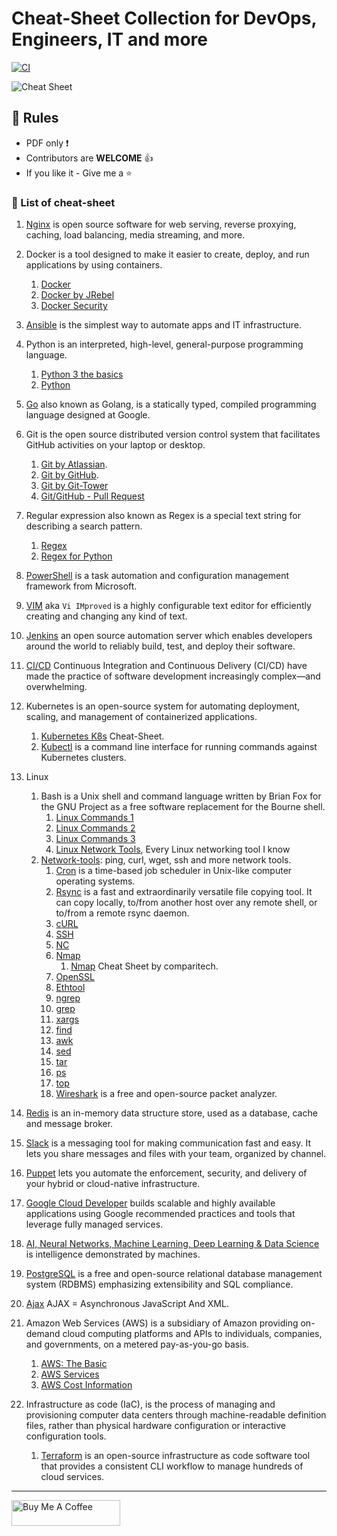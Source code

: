 # Cheat-Sheet Collection for DevOps, Engineers, IT and more

[![CI](https://github.com/sk3pp3r/cheat-sheet-pdf/actions/workflows/blank.yml/badge.svg)](https://github.com/sk3pp3r/cheat-sheet-pdf/actions/workflows/blank.yml)

![Cheat Sheet](~img/cheatcheet.jpg)

## :scroll: Rules

* PDF only :exclamation:
* Contributors are **WELCOME** :+1:
* If you like it - Give me a :star:
### :pushpin: List of cheat-sheet

1. [Nginx](pdf/nginx.pdf) is open source software for web serving, reverse proxying, caching, load balancing, media streaming, and more.
1. Docker is a tool designed to make it easier to create, deploy, and run applications by using containers.
   1. [Docker](pdf/docker.pdf)
   1. [Docker by JRebel](pdf/docker_by_jrebel.pdf)
   1. [Docker Security](pdf/docker-security.pdf)
1. [Ansible](pdf/ansible.pdf) is the simplest way to automate apps and IT infrastructure.
1. Python is an interpreted, high-level, general-purpose programming language.
   1. [Python 3 the basics](pdf/cheatsheet-python-grok.pdf)
   1. [Python](pdf/python_beginners.pdf)
1. [Go](pdf/go_golang.pdf) also known as Golang, is a statically typed, compiled programming language designed at Google.
1. Git is the open source distributed version control system that facilitates GitHub activities on your laptop or desktop.
   1. [Git by Atlassian](pdf/atlassian-git-cheatsheet.pdf).
   1. [Git by GitHub](pdf/git_by_github.pdf).
   1. [Git by Git-Tower](pdf/git_by_git-tower.pdf)
   1. [Git/GitHub - Pull Request](pdf/github.pdf)
1. Regular expression also known as Regex is a special text string for describing a search pattern.
   1. [Regex](pdf/regex.pdf)
   1. [Regex for Python](pdf/python-regular-expression-regex.pdf)
1. [PowerShell](pdf/Powershell.pdf) is a task automation and configuration management framework from Microsoft.
1. [VIM](pdf/vim-cheat-sheet.pdf) aka `Vi IMproved` is a highly configurable text editor for efficiently creating and changing any kind of text.
1. [Jenkins](pdf/Jenkins-Cheat-Sheet-converted.pdf) an open source automation server which enables developers around the world to reliably build, test, and deploy their software.
1. [CI/CD](pdf/cicd-framework_by_densify.pdf) Continuous Integration and Continuous Delivery (CI/CD) have made the practice of software development increasingly complex—and overwhelming.
1. Kubernetes is an open-source system for automating deployment, scaling, and management of containerized applications.
    1. [Kubernetes K8s](pdf/Kubernetes-Cheat-Sheet.pdf) Cheat-Sheet.
    1. [Kubectl](pdf/kubectl.pdf) is a command line interface for running commands against Kubernetes clusters.
1. Linux
    1. Bash is a Unix shell and command language written by Brian Fox for the GNU Project as a free software replacement for the Bourne shell.
       1. [Linux Commands 1](pdf/linux-bash.pdf)
       1. [Linux Commands 2](pdf/linux-bash-terminal.pdf)
       1. [Linux Commands 3](pdf/linux_commands.pdf)
       1. [Linux Network Tools](pdf/linux-networking-tool), Every Linux networking tool I know
    1. [Network-tools](pdf/linux-networing-tools.pdf): ping, curl, wget, ssh and more network tools.
          1. [Cron](pdf/cron.pdf) is a time-based job scheduler in Unix-like computer operating systems.
          1. [Rsync](pdf/rsync.pdf) is a fast and extraordinarily versatile file copying tool. It can copy locally, to/from another host over any remote shell, or to/from a remote rsync daemon.
          1. [cURL](pdf/curl.pdf)
          1. [SSH](pdf/ssh.pdf)
          1. [NC](pdf/netcat.pdf)
          1. [Nmap](pdf/nmap.pdf)
              1. [Nmap](pdf/Nmap-Cheat-Sheet.pdf) Cheat Sheet by comparitech.
          1. [OpenSSL](pdf/openssl.pdf)
          1. [Ethtool](pdf/ethtool.pdf)
          1. [ngrep](pdf/ngrep.pdf)
          1. [grep](pdf/grep.pdf)
          1. [xargs](pdf/xargs.pdf)
          1. [find](pdf/find.pdf)
          1. [awk](pdf/awk.pdf)
          1. [sed](pdf/sed.pdf)
          1. [tar](pdf/tar.pdf)
          1. [ps](pdf/ps.pdf)
          1. [top](pdf/top.pdf)
          1. [Wireshark](pdf/wireshark.pdf) is a free and open-source packet analyzer.

1. [Redis](pdf/redis.pdf) is an in-memory data structure store, used as a database, cache and message broker.
1. [Slack](pdf/slack.pdf) is a messaging tool for making communication fast and easy. It lets you share messages and files with your team, organized by channel.
1. [Puppet](pdf/puppet) lets you automate the enforcement, security, and delivery of your hybrid or cloud-native infrastructure.
1. [Google Cloud Developer](pdf/GoogleCloudDeveloper.pdf) builds scalable and highly available applications using Google recommended practices and tools that leverage fully managed services.
1. [AI, Neural Networks, Machine Learning, Deep Learning & Data Science](pdf/AI_ML.pdf) is intelligence demonstrated by machines.
1. [PostgreSQL](pdf/PostgreSQL-Cheat-Sheet.pdf) is a free and open-source relational database management system (RDBMS) emphasizing extensibility and SQL compliance.
1. [Ajax](pdf/ajax.pdf) AJAX = Asynchronous JavaScript And XML.
1. Amazon Web Services (AWS) is a subsidiary of Amazon providing on-demand cloud computing platforms and APIs to individuals, companies, and governments, on a metered pay-as-you-go basis.
   1. [AWS: The Basic](pdf/AWS-Basic-Cheat-Sheet.pdf)
   1. [AWS Services](pdf/aws-services.pdf)
   1. [AWS Cost Information](pdf/aws-cost.pdf)
1. Infrastructure as code (IaC), is the process of managing and provisioning computer data centers through machine-readable definition files, rather than physical hardware configuration or interactive configuration tools.
   1. [Terraform](pdf/terraform-cheatsheet1-.pdf) is an open-source infrastructure as code software tool that provides a consistent CLI workflow to manage hundreds of cloud services.
   
***
<a href="https://www.buymeacoffee.com/haim_cohen" target="_blank"><img src="https://cdn.buymeacoffee.com/buttons/default-orange.png" alt="Buy Me A Coffee" height="41" width="174"></a>

